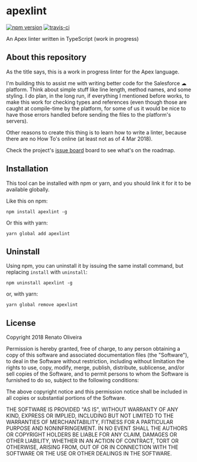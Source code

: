 # apexlint

[![npm version](https://badge.fury.io/js/apexlint.svg)](https://badge.fury.io/js/apexlint) [![travis-ci](https://travis-ci.org/renatoliveira/apexlint.svg?branch=master)](https://travis-ci.org/renatoliveira/apexlint)

An Apex linter written in TypeScript (work in progress)

## About this repository

As the title says, this is a work in progress linter for the Apex language.

I'm building this to assist me with writing better code for the Salesforce ☁ platform. Think about simple stuff like line length, method names, and some styling. I do plan, in the long run, if everything I mentioned before works, to make this work for checking types and references (even though those are caught at compile-time by the platform, for some of us it would be nice to have those errors handled before sending the files to the platform's servers).

Other reasons to create this thing is to learn how to write a linter, because there are no How To's online (at least not as of 4 Mar 2018).

Check the project's [issue board](https://github.com/renatoliveira/apexlint/issues) board to see what's on the roadmap.

## Installation

This tool can be installed with npm or yarn, and you should link it for it to be available globally.

Like this on npm:

```npm install apexlint -g```

Or this with yarn:

```yarn global add apexlint```

## Uninstall

Using npm, you can uninstall it by issuing the same install command, but replacing `install` with `uninstall`:

```npm uninstall apexlint -g```

or, with yarn:

```yarn global remove apexlint```

## License

Copyright 2018 Renato Oliveira

Permission is hereby granted, free of charge, to any person obtaining a copy of this software and associated documentation files (the "Software"), to deal in the Software without restriction, including without limitation the rights to use, copy, modify, merge, publish, distribute, sublicense, and/or sell copies of the Software, and to permit persons to whom the Software is furnished to do so, subject to the following conditions:

The above copyright notice and this permission notice shall be included in all copies or substantial portions of the Software.

THE SOFTWARE IS PROVIDED "AS IS", WITHOUT WARRANTY OF ANY KIND, EXPRESS OR IMPLIED, INCLUDING BUT NOT LIMITED TO THE WARRANTIES OF MERCHANTABILITY, FITNESS FOR A PARTICULAR PURPOSE AND NONINFRINGEMENT. IN NO EVENT SHALL THE AUTHORS OR COPYRIGHT HOLDERS BE LIABLE FOR ANY CLAIM, DAMAGES OR OTHER LIABILITY, WHETHER IN AN ACTION OF CONTRACT, TORT OR OTHERWISE, ARISING FROM, OUT OF OR IN CONNECTION WITH THE SOFTWARE OR THE USE OR OTHER DEALINGS IN THE SOFTWARE.
